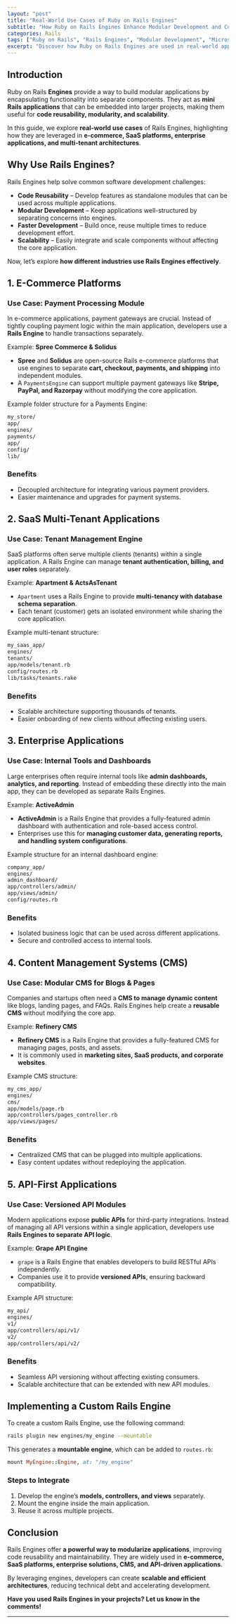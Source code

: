 ```yaml
---
layout: "post"
title: "Real-World Use Cases of Ruby on Rails Engines"
subtitle: "How Ruby on Rails Engines Enhance Modular Development and Code Reusability"
categories: Rails
tags: ["Ruby on Rails", "Rails Engines", "Modular Development", "Microservices", "Code Reusability"]
excerpt: "Discover how Ruby on Rails Engines are used in real-world applications to build modular, reusable, and scalable architectures. Explore practical examples from e-commerce, SaaS, and enterprise applications."
---
```


## Introduction

Ruby on Rails **Engines** provide a way to build modular applications by encapsulating functionality into separate components. They act as **mini Rails applications** that can be embedded into larger projects, making them useful for **code reusability, modularity, and scalability**.

In this guide, we explore **real-world use cases** of Rails Engines, highlighting how they are leveraged in **e-commerce, SaaS platforms, enterprise applications, and multi-tenant architectures**.

## Why Use Rails Engines?

Rails Engines help solve common software development challenges:

- **Code Reusability** – Develop features as standalone modules that can be used across multiple applications.
- **Modular Development** – Keep applications well-structured by separating concerns into engines.
- **Faster Development** – Build once, reuse multiple times to reduce development effort.
- **Scalability** – Easily integrate and scale components without affecting the core application.

Now, let’s explore **how different industries use Rails Engines effectively**.

## 1. E-Commerce Platforms

### **Use Case: Payment Processing Module**

In e-commerce applications, payment gateways are crucial. Instead of tightly coupling payment logic within the main application, developers use a **Rails Engine** to handle transactions separately.

Example: **Spree Commerce & Solidus**

- **Spree** and **Solidus** are open-source Rails e-commerce platforms that use engines to separate **cart, checkout, payments, and shipping** into independent modules.
- A `PaymentsEngine` can support multiple payment gateways like **Stripe, PayPal, and Razorpay** without modifying the core application.

Example folder structure for a Payments Engine:

```sh  
my_store/  
app/  
engines/  
payments/  
app/  
config/  
lib/  
```

### **Benefits**

- Decoupled architecture for integrating various payment providers.
- Easier maintenance and upgrades for payment systems.

## 2. SaaS Multi-Tenant Applications

### **Use Case: Tenant Management Engine**

SaaS platforms often serve multiple clients (tenants) within a single application. A Rails Engine can manage **tenant authentication, billing, and user roles** separately.

Example: **Apartment & ActsAsTenant**

- `Apartment` uses a Rails Engine to provide **multi-tenancy with database schema separation**.
- Each tenant (customer) gets an isolated environment while sharing the core application.

Example multi-tenant structure:

```sh  
my_saas_app/  
engines/  
tenants/  
app/models/tenant.rb  
config/routes.rb  
lib/tasks/tenants.rake  
```

### **Benefits**

- Scalable architecture supporting thousands of tenants.
- Easier onboarding of new clients without affecting existing users.

## 3. Enterprise Applications

### **Use Case: Internal Tools and Dashboards**

Large enterprises often require internal tools like **admin dashboards, analytics, and reporting**. Instead of embedding these directly into the main app, they can be developed as separate Rails Engines.

Example: **ActiveAdmin**

- **ActiveAdmin** is a Rails Engine that provides a fully-featured admin dashboard with authentication and role-based access control.
- Enterprises use this for **managing customer data, generating reports, and handling system configurations**.

Example structure for an internal dashboard engine:

```sh  
company_app/  
engines/  
admin_dashboard/  
app/controllers/admin/  
app/views/admin/  
config/routes.rb  
```

### **Benefits**

- Isolated business logic that can be used across different applications.
- Secure and controlled access to internal tools.

## 4. Content Management Systems (CMS)

### **Use Case: Modular CMS for Blogs & Pages**

Companies and startups often need a **CMS to manage dynamic content** like blogs, landing pages, and FAQs. Rails Engines help create a **reusable CMS** without modifying the core app.

Example: **Refinery CMS**

- **Refinery CMS** is a Rails Engine that provides a fully-featured CMS for managing pages, posts, and assets.
- It is commonly used in **marketing sites, SaaS products, and corporate websites**.

Example CMS structure:

```sh  
my_cms_app/  
engines/  
cms/  
app/models/page.rb  
app/controllers/pages_controller.rb  
app/views/pages/  
```

### **Benefits**

- Centralized CMS that can be plugged into multiple applications.
- Easy content updates without redeploying the application.

## 5. API-First Applications

### **Use Case: Versioned API Modules**

Modern applications expose **public APIs** for third-party integrations. Instead of managing all API versions within a single application, developers use **Rails Engines to separate API logic**.

Example: **Grape API Engine**

- `grape` is a Rails Engine that enables developers to build RESTful APIs independently.
- Companies use it to provide **versioned APIs**, ensuring backward compatibility.

Example API structure:

```sh  
my_api/  
engines/  
v1/  
app/controllers/api/v1/  
v2/  
app/controllers/api/v2/  
```

### **Benefits**

- Seamless API versioning without affecting existing consumers.
- Scalable architecture that can be extended with new API modules.

## Implementing a Custom Rails Engine

To create a custom Rails Engine, use the following command:

```sh  
rails plugin new engines/my_engine --mountable  
```

This generates a **mountable engine**, which can be added to `routes.rb`:

```ruby  
mount MyEngine::Engine, at: "/my_engine"  
```

### **Steps to Integrate**

1. Develop the engine’s **models, controllers, and views** separately.
2. Mount the engine inside the main application.
3. Reuse it across multiple projects.

## Conclusion

Rails Engines offer **a powerful way to modularize applications**, improving code reusability and maintainability. They are widely used in **e-commerce, SaaS platforms, enterprise solutions, CMS, and API-driven applications**.

By leveraging engines, developers can create **scalable and efficient architectures**, reducing technical debt and accelerating development.

**Have you used Rails Engines in your projects? Let us know in the comments!**

---
